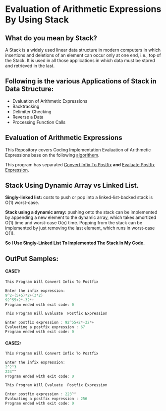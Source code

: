 # Evaluation of Arithmetic Expressions By Using Stack

## What do you mean by Stack?
A Stack is a widely used linear data structure in modern computers in which insertions and deletions of an element can occur only at one end, i.e., top of the Stack. It is used in all those applications in which data must be stored and retrieved in the last.

## Following is the various Applications of Stack in Data Structure:
* Evaluation of Arithmetic Expressions
* Backtracking
* Delimiter Checking
* Reverse a Data
* Processing Function Calls

## Evaluation of Arithmetic Expressions
This Repository covers Coding Implementation Evaluation of Arithmetic Expressions base on the following [algorithem](https://github.com/wesamhamad/Stack_Application/blob/main/Stack%20Applications.pdf).

This program has separated [Convert Infix To Postfix](https://github.com/wesamhamad/Stack_Application/blob/main/src/main.cpp) **and** [Evaluate Postfix Expression](https://github.com/wesamhamad/Stack_Application/blob/main/src/Evaluate).

## Stack Using Dynamic Array vs Linked List.

**Singly-linked list:** costs to push or pop into a linked-list-backed stack
is O(1) worst-case.

**Stack using a dynamic array:** pushing onto the stack can be implemented by appending a new element to the dynamic array, which takes amortized O(1) time and worst-case O(n) time. Popping from the stack can be implemented by just removing the last element, which runs in worst-case O(1).

**So I Use Singly-Linked List To Implemented The Stack In My Code.**



## OutPut Samples:
#### CASE1:
```c++
This Program Will Convert Infix To Postfix 

Enter the infix expression:
9^2-(5+5)*2+(3*2)
92^55+2*-32*+
Program ended with exit code: 0

```
```c++
This Program Will Evaluate  Postfix Expression 

Enter postfix expression : 92^55+2*-32*+
Evaluating a postfix expression : 67
Program ended with exit code: 0

```
#### CASE2:
```c++
This Program Will Convert Infix To Postfix        

Enter the infix expression:
2^2^3
223^^
Program ended with exit code: 0

```

```c++
This Program Will Evaluate  Postfix Expression 

Enter postfix expression : 223^^
Evaluating a postfix expression : 256
Program ended with exit code: 0
  
```

